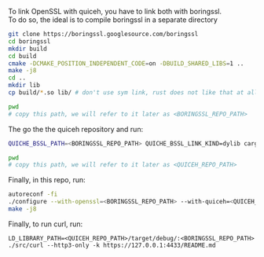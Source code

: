 To link OpenSSL with quiceh, you have to link both with boringssl.  
To do so, the ideal is to compile boringssl in a separate directory

```sh
git clone https://boringssl.googlesource.com/boringssl
cd boringssl
mkdir build
cd build
cmake -DCMAKE_POSITION_INDEPENDENT_CODE=on -DBUILD_SHARED_LIBS=1 ..
make -j8
cd ..
mkdir lib
cp build/*.so lib/ # don't use sym link, rust does not like that at all but you will not have any error message, it will just don't work at runtime

pwd
# copy this path, we will refer to it later as <BORINGSSL_REPO_PATH>
```

The go the the quiceh repository and run:
```sh
QUICHE_BSSL_PATH=<BORINGSSL_REPO_PATH> QUICHE_BSSL_LINK_KIND=dylib cargo build --features ffi,pkg-config-meta

pwd
# copy this path, we will refer to it later as <QUICEH_REPO_PATH>
```

Finally, in this repo, run:
```sh
autoreconf -fi
./configure --with-openssl=<BORINGSSL_REPO_PATH> --with-quiceh=<QUICEH_REPO_PATH>/target/debug/
make -j8
```

Finally, to run curl, run:
```
LD_LIBRARY_PATH=<QUICEH_REPO_PATH>/target/debug/:<BORINGSSL_REPO_PATH> ./src/curl --http3-only -k https://127.0.0.1:4433/README.md
```